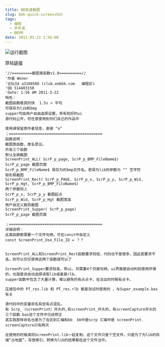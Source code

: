 ```yaml
---
title: BB急速截图
slug: bbk-quick-screenshot
tags:
  - 编程
  - 步步高
  - BBVM
date: 2011-03-22 1:56:00
---
```


![运行截图](https://github.com/wenerme/wener/raw/master/story/%E6%88%91%E9%82%A3%E4%BA%9B%E6%AD%A5%E6%AD%A5%E9%AB%98%E7%9A%84%E6%95%85%E4%BA%8B/BB%E6%80%A5%E9%80%9F%E6%88%AA%E5%9B%BE/%E6%88%AA%E5%9B%BE.gif)

原帖[链接](http://club.eebbk.com/bbkbbs/showtopic/255787/1)

<!-- more -->

```
'//=========截图类函数v1.0==========//
'作者 Wener
'论坛Id a3160586 (club.eebbk.com   编程区)
'QQ 514403150
'date: 1:56 AM 2011-3-22
特色：
截图函数极其的快  1.5s > 平均
可保存为lib和bmp
supper可由用户自由选择设置，带有较好的ui
源代码公开，可任意使用到你们自己的作品中

使用请保留原作者信息，谢谢 ^o^
；==========================================
函数说明：
截图类函数，故名思议。
共有三个函数
默认全屏截图
ScreenPrint_ALL( ScrP_p_page, ScrP_p_BMP_FileName$)
ScrP_p_page 截图页面
ScrP_p_BMP_FileName$ 保存为的bmp文件名。若保为lib则参数为 "" 空字符
矩形框截图
ScreenPrint_Rect( ScrP_p_PAGE, ScrP_p_x, ScrP_p_y, ScrP_p_Wid, ScrP_p_Hgt, ScrP_p_BMP_FileName$)
两个参数同上
ScrP_p_x, ScrP_p_y 截图起点
ScrP_p_Wid, ScrP_p_Hgt 截图宽高
用户自定义裁剪截图
ScreenPrint_Supper( ScrP_p_page)
ScrP_p_page 截图页面

；==========================================
详细说明：
此类函数都需要一个文件句柄，可在const中自定义
const ScreenPrint_Use_File_ID = ？？


ScreenPrint_ALL和ScreenPrint_Rect函数要求较低，代码也不是很多，因此若要求不高，则可以仅仅使用这两个函数就可以了

ScreenPrint_Supper要求较高，带ui，共需要4个页面句柄，ui界面是自动判别使用环境的，也就是说自动选择读取lib或者是rlb。
supper函数中包含了大量计算，难以避免的有点点卡，在淡出的时候有点卡。

压缩包中的 PT_res.lib 和 PT_res.rlb 都是测试时使用的 ，与Super_example.bas 有关

源代码中的变量命名有些有点混乱。
有 Scrp_（screenPrint）开头的,有screenPrint_开头的，有screenCapture开头的 三个函数.bas这个文件中已经修正
其实我那样命名也是为了在区别汇编和bb  bb中是scrp 汇编中是 screenPrint.  screenCapture只有两次

在使用的时候请将ScreenPrint.lib一起复制，这个文件只是个空文件，只是为了为lib的存储“占地盘”，存放索引。转换为lib的结果都在这个文件当中。
```
